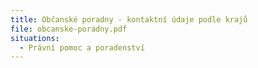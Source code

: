```yaml
---
title: Občanské poradny - kontaktní údaje podle krajů
file: obcanske-poradny.pdf
situations:
  - Právní pomoc a poradenství
---
```

